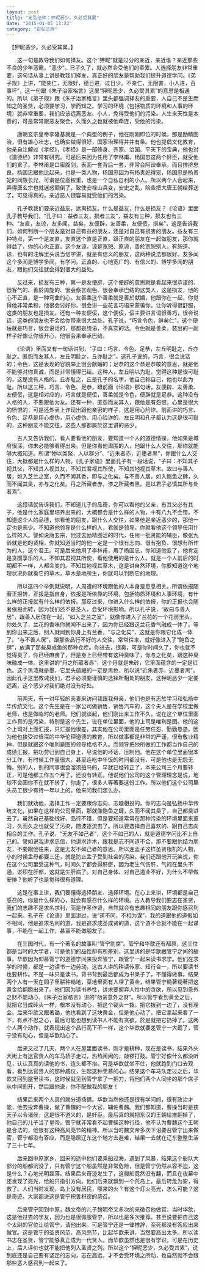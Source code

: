 ```yaml
---
layout: post
title: "定弘法师：狎昵恶少。久必受其累"
date: "2015-01-05 13:22"
category: "定弘法师"
--- 
```

  
　【狎昵恶少。久必受其累。】

　　这一句是教导我们如何择友。这个“狎昵”就是过分的亲近，亲近谁？亲近那些不良的少年恶霸，“恶少”。日子久了，就必然会受他们的牵累。人选择朋友非常重要，这句话从事上讲是教我们择友，真正好的朋友是帮助我们提升道德学问。《弟子规》上讲，“能亲仁，无限好，德日进，过日少。不亲仁，无限害，小人进，百事坏”，这一句跟《朱子治家格言》这里“狎昵恶少，久必受其累”的意思是相通的。所以《弟子规》跟《朱子治家格言》里头都强调择友的重要，人自己不是生而知之的圣贤，必须要学习，学而知之。学习的环境（包括物质的环境和人事的环境）就非常重要，我们应该远离恶友、小人，免得受他们的污染。人生来天性是本善的，可是常常跟恶友聚会，久而久之也就被他牵连，受他的污染。

　　唐朝玄宗皇帝李隆基就是一个典型的例子，他在刚刚即位的时候，那是励精图治，很有雄心壮志，也确实做得很好，国家治理得井井有条。他也提倡文化教育，他亲自注解过《孝经》，《孝经》是一部修身、齐家、治国、平天下的宝典，他也对《道德经》非常有研究。可是后来因为任用了李林甫、杨国忠这两个奸臣，就受他们的累了。李林甫是口蜜腹剑，表面一套背后一套，非常会阿谀奉承，而且排挤忠良。杨国忠跟他比起来，也是一类人物，杨国忠因为有杨贵妃得宠，杨国忠是杨贵妃的同族长兄，可谓是位高权重，也是一个自私自利的小人。所以两个人合起来，弄得唐玄宗也就迷惑颠倒了，致使安禄山兵变，安史之乱，险些把大唐王朝给葬送了。可见得真的，亲近恶人很容易就受他们的污染。

　　孔子教我们要亲近益友，远离损友。什么是益友，什么是损友？《论语》里面孔子教导我们，“孔子曰：益者三友，损者三友”，益友有三种，损友也有三种。“友直，友谅，友多闻，益矣。友便辟，友善柔，友便佞，损矣”，这是告诉我们，如何判断一个朋友是对自己有益的朋友，还是对自己有损害的朋友。益友有三种特点，第一个是友直，友直这个直是正直，跟正直的朋友在一起做朋友，那你就得益了，你的心也正直。这个友谅，谅是宽恕、原谅，善於宽恕别人，有恕道。谅，也有的注解里头说当信字讲，就是有信义的朋友，这两种说法都很好。友多闻这个多闻是博学多闻，有学问。正直的、心地宽广的、有信义的、博学多闻的朋友，跟他们交往就会得到很大的益处。

　　反过来，损友有三种，第一是友便辟，这个便辟的意思就是看起来很恭谨的、很客气的、善於周旋的、很会察言观色、很会奉承巴结的这类人，这是损友，他的心不正直，是一种弯曲的心。友善柔这个善柔就是善於献媚，他跟你在一起，你觉得他非常柔和，他很会讨好你，很会讲一些花言巧语来蒙骗你，让你听得很舒服，这类的朋友也是损友。还有一种友便佞，这个便佞，佞主要讲言词很善巧，很会说话，这类的朋友也不会给你带来很大益处。孔子说，“巧言令色，鲜矣仁”，这个便佞就是巧言，很会说话的，那都是绮语，不真实的话。令色就是善柔，装出的一副样子好像让你很开心，他很会来奉承巴结。

　　《论语》里面又有一句话讲到，“子曰：巧言、令色、足恭，左丘明耻之，丘亦耻之。匿怨而友其人，左丘明耻之，丘亦耻之”。这孔子说的，巧言，很会说话的；令色，这是表现的容貌举止很会献媚的；足恭的这个恭是恭敬的意思，就是他不能够对你真诚，而是非常懂得巴结。这种人，左丘明以为耻，觉得这种是很可耻的，这是没有人格的。丘亦耻之，丘是孔子的名字，他自己称自己，他也以此为耻。所以这三种，巧言、令色、足恭，跟前面《论语》那句话，友便辟、友善柔、友便佞，这是相对应的，巧言就是便佞，善柔就是令色，便辟就是足恭。这种没有人格的人，不要跟他为友。还有一种，匿怨而友其人，跟他是有怨恨，心里是很大的愤恨的，可是还外表上诈现出跟他亲密的样子，这是用心险诈。前面讲的巧言、令色、足恭是用心虚伪，用心虚伪、用心险诈的，左丘明和孔子都认为这是很可耻的，这种朋友不能交往，这些人那都属於这里讲的恶少。

　　古人又告诉我们，看人要看他的朋友，要知道一个人的道德情操，他如果是城府很深，你未必能够看得出来。但是你看他周围的人，他跟什么人交往，那你就能够大概知道。所谓“物以类聚，人以群分”、“近朱者赤，近墨者黑”，你跟什么人交往，大抵都是什么样的人物。《孔子家语》里面孔子有一段话说，“子曰：不知其子视其父，不知其人视其友，不知其君视其所使，不知其地视其草木。故曰与善人居，如入芝兰之室，久而不闻其香，即与之化矣。与不善人居，如入鲍鱼之肆，久而不闻其臭，亦与之化矣。丹之所藏者赤，漆之所藏者黑。是以君子必慎其所与处者焉”。

　　这段话就告诉我们，不知道儿子的品德，你可以看他的父亲，有其父必有其子，他是什么家庭里培养出来的，大概都会是什么样的人物，十有八九不会错。不知道这个人的品德，你看他的朋友，跟什么人交往，如果他是亲近恶少的，那他一定也是恶少。不知道他领导是什么样的人，君就是领导，你就看他这个领导任用什么样的人。譬如说唐玄宗，他过去励精图治的时代，任用一批贤能的辅臣，像张九龄就是他的贤相，你就知道当时的他一定是一个很有志向、很有抱负、很想有所作为的人，这个君王。可是后来他用了李林甫，用了杨国忠，你知道他变了，他肯定是贪图享乐的人，不知其君视其所使，看他使用的是什么人。就是一个人前后的时期都不一样，人都会变的。不知其地视其草木，这是讲自然环境，你要知道这个地理状况你就看它的草木，草木是地所生，你就可以判断它的地理。

　　所以这四个举例就说明，人周遭的环境跟他的人本身是息息相关。所谓依报随著正报转，正报是指自身，依报是所依靠的环境，包括物质环境和人事环境，有什么样的正报就有什么样的依报。那反过来，你进入什么样的依报，你的正报也会随著依报而转，因为我们还不是圣人，会受环境影响。所以孔子说，“故曰与善人居”，跟善人居住在一起，“如入芝兰之室”，就像你进入了兰花的一个花房里头，你处久了，兰花的香味你就闻不出来了，因为你已经跟这兰花香气融成一体了。等到你出来之后，别人就闻到你身上有兰香，“与之化矣”，这就是你跟它化成一体了。“与不善人居”，跟那些品行不好的人交往，常常往来，就好像进入了“鲍鱼之肆”，放满了那些臭咸鱼的那种仓库。你进去，很臭，可是你时间久了，你也就不觉得臭了，你已经麻痹了，但是身上已经带有这种臭味了，你与之化矣，跟这种臭味融成一体。这里讲的“丹之所藏者赤”，这个丹就是朱砂，它里面蕴含的一定是红色。这个黑漆就是墨，它里头蕴藏的一定是黑色，所以说“近朱者赤，近墨者黑”。因此孔子这里教诫我们，君子必须要谨慎的选择所相处的朋友，这狎昵恶少一定要远离，这个恶少对我们绝对没有好处。

　　前两天，有一对年轻的夫妻来访问我跟我母亲，他们也是有志於学习和弘扬中华传统文化。这个先生是在一家公司做销售，销售汽车的，这个夫人是在学校里做老师，也是做临时的老师。他们就谈起，他们刚出来工作不久，说在这个单位里面工作真的是污染，特别是这个先生，说在单位里面，他的上司是唯利是图。他的这个上司对上面汇报，只汇报他很差，其实他在公司里面是任劳任怨、勤勤恳恳。因为他也接受过很深的中华伦理道德的教育，所以做事都是非常的严谨，很有敬业精神，但是就跟这个唯利是图的领导格格不入。而领导把他所做的工作都当作自己的成绩汇报，把功劳归到自己身上，尽说他的坏话，压制他。他在这个单位里面很本分工作，有时候工作量很大，甚至连吃中午饭的时间都没有，可是他也是无怨无悔。别的人，别的同事很会溜须拍马的，早就已经转正了，本来公司三个月要转正，可是他都工作五个月了，还没有转正。他说他们公司的这个管理理念是说，地球不会因你不在就不转了，你走了，很多人等著要这份工作。所以他们这个公司里头员工很少有待一年以上的。他来问我们怎么办。

　　我们就劝他，选择工作一定要跟你志向、志趣相投的。你的志向是弘扬中华传统文化，如果在这样的公司里面，那就像鲍鱼之肆，久而不闻其臭了，自己都臭进去了。虽然自己基础很好、品行不错，但是要知道常常在那种污染的环境里面来薰习，久而久之也就受了污染，随波逐流去了。所以要选择自己喜欢的、跟自己志向相合的工作。孔子说，“无友不如己者”，这个不如己的人，就是道德学问比不上自己的。譬如说我讲求忠信，他讲求诈术，跟我是志不同道不合，那不要跟他结为朋友，不要跟他往来，这是无友不如己者的意思。所以连孟子这样圣贤根机的人物，小的时候孟母都要三迁，就是防止孟子受到社会的污染。我们还跟他开玩笑说，你在这个公司里受这种气，时间久了都会得肝瘀，因为老生气伤肝，气闷在里头不通，淤积在肝部，这就是生肝病了。对自己身体、对自己道业不好，为什么不早做安排？他听了也是觉得很有道理。

　　这是在事上讲，我们要懂得选择朋友、选择环境。在心上来讲，环境都是自己感召的，你是什么样的心，就会有感召什么样的环境。古人教导我们要志在圣贤，我们的志趣不是求名求利，而是作圣作贤，自然就会有志趣相同的朋友跟你感召到一起来。孔子在《论语》里面讲过，说“道不同，不相为谋”，我的道跟他的道假如不相同，他是追求名利的道，我是追求成圣成贤的道，这个道不合就不能在一起谋事，不能在一起工作，甚至不能做朋友了。

　　在三国时代，有一个著名的故事叫“管宁割席”。管宁和华歆还有邴原，这三位都是当时的大学者，可是他们的品性却有所差别，这里讲的是华歆跟管宁之间的故事。华歆因为仰慕管宁的道德学问来投奔管宁，跟管宁一起来读书求学。他们在求学的时候，都是一边读书一边劳动，这古人讲的耕读传家、知行合一，所以要读书也要耕作。不是一味只是读书，背书背到最后都成为书呆子了，不懂得做事。结果两个人有一天在园子里耕种锄地，菜地里面有人埋了黄金，结果管宁锄著锄著把这黄金给翻腾出来了。他们因为读书养性，讲求要摒弃人性中的贪欲，所以见到意外之财不能动心，《朱子治家格言》讲的“勿贪意外之财”。所以管宁看到黄金之后，就把它当成砖头一样，根本没有动心，把这个锄头一拨，把它拨到一边了，没有理会。后来华歆又跟著锄，他也看到了这块黄金，但是他心动了，把它拿起来看了一下，有点不忍之心，最后可能也想到读书人不能有贪欲，於是就把它扔掉了。这两个人两个动作，就表现出这个品行高下不一样，这个华歆就要差管宁一大截了，管宁没有动心，但是华歆动心了。

　　后来又过了几天，两个人在屋里面读书，刚才是耕种，现在是读书，结果外头大街上有达官贵人的车马轿子走过，热热闹闹的，敲锣打鼓。管宁好像什么都没听见，认认真真的读他的书，连头都不抬。可是华歆就坐不住，他就跑到门口去观看，看到达官贵人的那种威仪，生起这种羡慕的心。结果这个车马队走过之后，华歆又回到屋里读书，这时候就见到管宁拿了一把刀，将他们两个人同坐的那个席子从中间割开，然后跟他说，你不配做我的朋友！

　　结果后来两个人真的就分道扬镳。华歆当然他还是很有学问的，很有政治才能，他去投奔曹操，做了曹魏的一个大官，辅佐曹魏。我们都知道，曹操当时是挟天子以令诸侯，这是很不道义的，是奸臣。最后真的就把东汉的王朝给推翻掉了，他自己的儿子当了皇帝。管宁就非常看不起曹操这种行径，他不认为曹魏这个王朝是合法的，他很有这种高风亮节的精神。所以当时魏文帝多次下诏要召管宁出来做官，管宁都没有答应，而是隐居辽东这个地方去避难，结果一去就在辽东整整生活了三十七年。

　　后来回中原家乡，回来的途中他们要乘船过海，遇到了风暴，结果这个船队大部分的船都沉没了，只有管宁这个船虽然是非常危险，但是管宁仍然从容不迫，这是什么？心地光明磊落。结果后来奇迹发生了，这艘船竟然没有翻，而且在夜幕中还发现了亮光，给船只指引方向。他们后来就飘到一个荒岛上，最后转危为安，得救了。人们当时发现，岛上没有居民，哪来的火？有这个灯火亮光，怎么可能？这是奇迹，大家都说这是管宁积善积德的感召。

　　后来管宁回到中原，魏文帝的儿子魏明帝又多次的来徵召他做官。当时华歆，这是他过去的学友，因为也是很佩服管宁，所以也是多次推荐，甚至说要把自己这个太尉的官位让给管宁，请他出来。可是管宁还是一律推辞，至死都没有答应出来做官。这是管宁的圣贤风范、高风亮节，比起华歆来讲，当然要高出太多。所以读书志在圣贤，管宁能够真正成为一代贤人。而华歆虽然也是很有学识，可是在历史上，后人评价也就不能把他列入圣贤之列。所以这个“狎昵恶少，久必受其累”，说到底还是自己要有坚定的志向，志在高远，才不会受环境之所动，也自然就不会跟那些恶人感召到一起来了。
　

